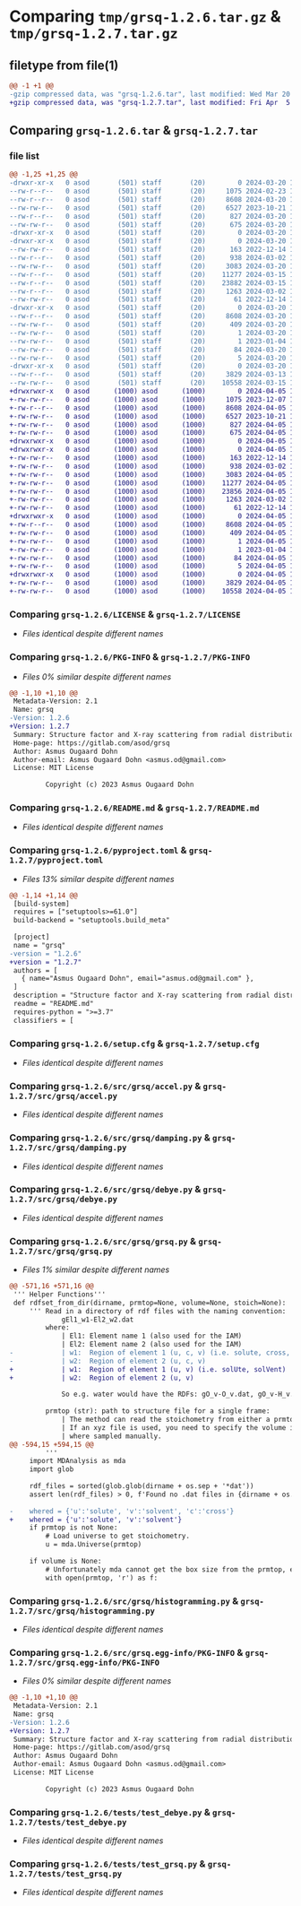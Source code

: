 # Comparing `tmp/grsq-1.2.6.tar.gz` & `tmp/grsq-1.2.7.tar.gz`

## filetype from file(1)

```diff
@@ -1 +1 @@
-gzip compressed data, was "grsq-1.2.6.tar", last modified: Wed Mar 20 14:23:17 2024, max compression
+gzip compressed data, was "grsq-1.2.7.tar", last modified: Fri Apr  5 11:32:02 2024, max compression
```

## Comparing `grsq-1.2.6.tar` & `grsq-1.2.7.tar`

### file list

```diff
@@ -1,25 +1,25 @@
-drwxr-xr-x   0 asod       (501) staff       (20)        0 2024-03-20 14:23:17.177961 grsq-1.2.6/
--rw-r--r--   0 asod       (501) staff       (20)     1075 2024-02-23 13:20:10.000000 grsq-1.2.6/LICENSE
--rw-r--r--   0 asod       (501) staff       (20)     8608 2024-03-20 14:23:17.177734 grsq-1.2.6/PKG-INFO
--rw-rw-r--   0 asod       (501) staff       (20)     6527 2023-10-21 13:06:09.000000 grsq-1.2.6/README.md
--rw-r--r--   0 asod       (501) staff       (20)      827 2024-03-20 14:22:36.000000 grsq-1.2.6/pyproject.toml
--rw-rw-r--   0 asod       (501) staff       (20)      675 2024-03-20 14:23:17.178362 grsq-1.2.6/setup.cfg
-drwxr-xr-x   0 asod       (501) staff       (20)        0 2024-03-20 14:23:17.171986 grsq-1.2.6/src/
-drwxr-xr-x   0 asod       (501) staff       (20)        0 2024-03-20 14:23:17.174090 grsq-1.2.6/src/grsq/
--rw-rw-r--   0 asod       (501) staff       (20)      163 2022-12-14 13:41:51.000000 grsq-1.2.6/src/grsq/__init__.py
--rw-r--r--   0 asod       (501) staff       (20)      938 2024-03-02 14:23:45.000000 grsq-1.2.6/src/grsq/accel.py
--rw-rw-r--   0 asod       (501) staff       (20)     3083 2024-03-20 14:21:40.000000 grsq-1.2.6/src/grsq/damping.py
--rw-r--r--   0 asod       (501) staff       (20)    11277 2024-03-15 12:40:26.000000 grsq-1.2.6/src/grsq/debye.py
--rw-r--r--   0 asod       (501) staff       (20)    23882 2024-03-15 12:41:50.000000 grsq-1.2.6/src/grsq/grsq.py
--rw-r--r--   0 asod       (501) staff       (20)     1263 2024-03-02 14:23:45.000000 grsq-1.2.6/src/grsq/histogramming.py
--rw-rw-r--   0 asod       (501) staff       (20)       61 2022-12-14 13:27:28.000000 grsq-1.2.6/src/grsq/py.typed
-drwxr-xr-x   0 asod       (501) staff       (20)        0 2024-03-20 14:23:17.177178 grsq-1.2.6/src/grsq.egg-info/
--rw-r--r--   0 asod       (501) staff       (20)     8608 2024-03-20 14:23:17.000000 grsq-1.2.6/src/grsq.egg-info/PKG-INFO
--rw-rw-r--   0 asod       (501) staff       (20)      409 2024-03-20 14:23:17.000000 grsq-1.2.6/src/grsq.egg-info/SOURCES.txt
--rw-rw-r--   0 asod       (501) staff       (20)        1 2024-03-20 14:23:17.000000 grsq-1.2.6/src/grsq.egg-info/dependency_links.txt
--rw-rw-r--   0 asod       (501) staff       (20)        1 2023-01-04 12:55:54.000000 grsq-1.2.6/src/grsq.egg-info/not-zip-safe
--rw-rw-r--   0 asod       (501) staff       (20)       84 2024-03-20 14:23:17.000000 grsq-1.2.6/src/grsq.egg-info/requires.txt
--rw-rw-r--   0 asod       (501) staff       (20)        5 2024-03-20 14:23:17.000000 grsq-1.2.6/src/grsq.egg-info/top_level.txt
-drwxr-xr-x   0 asod       (501) staff       (20)        0 2024-03-20 14:23:17.176924 grsq-1.2.6/tests/
--rw-r--r--   0 asod       (501) staff       (20)     3829 2024-03-13 10:19:28.000000 grsq-1.2.6/tests/test_debye.py
--rw-rw-r--   0 asod       (501) staff       (20)    10558 2024-03-15 12:53:07.000000 grsq-1.2.6/tests/test_grsq.py
+drwxrwxr-x   0 asod      (1000) asod      (1000)        0 2024-04-05 11:32:02.947856 grsq-1.2.7/
+-rw-rw-r--   0 asod      (1000) asod      (1000)     1075 2023-12-07 12:38:23.000000 grsq-1.2.7/LICENSE
+-rw-r--r--   0 asod      (1000) asod      (1000)     8608 2024-04-05 11:32:02.947856 grsq-1.2.7/PKG-INFO
+-rw-rw-r--   0 asod      (1000) asod      (1000)     6527 2023-10-21 13:06:09.000000 grsq-1.2.7/README.md
+-rw-rw-r--   0 asod      (1000) asod      (1000)      827 2024-04-05 11:30:41.000000 grsq-1.2.7/pyproject.toml
+-rw-rw-r--   0 asod      (1000) asod      (1000)      675 2024-04-05 11:32:02.947856 grsq-1.2.7/setup.cfg
+drwxrwxr-x   0 asod      (1000) asod      (1000)        0 2024-04-05 11:32:02.943856 grsq-1.2.7/src/
+drwxrwxr-x   0 asod      (1000) asod      (1000)        0 2024-04-05 11:32:02.947856 grsq-1.2.7/src/grsq/
+-rw-rw-r--   0 asod      (1000) asod      (1000)      163 2022-12-14 13:41:51.000000 grsq-1.2.7/src/grsq/__init__.py
+-rw-rw-r--   0 asod      (1000) asod      (1000)      938 2024-03-02 14:27:33.000000 grsq-1.2.7/src/grsq/accel.py
+-rw-rw-r--   0 asod      (1000) asod      (1000)     3083 2024-04-05 11:15:15.000000 grsq-1.2.7/src/grsq/damping.py
+-rw-rw-r--   0 asod      (1000) asod      (1000)    11277 2024-04-05 11:15:15.000000 grsq-1.2.7/src/grsq/debye.py
+-rw-rw-r--   0 asod      (1000) asod      (1000)    23856 2024-04-05 11:30:26.000000 grsq-1.2.7/src/grsq/grsq.py
+-rw-rw-r--   0 asod      (1000) asod      (1000)     1263 2024-03-02 14:27:33.000000 grsq-1.2.7/src/grsq/histogramming.py
+-rw-rw-r--   0 asod      (1000) asod      (1000)       61 2022-12-14 13:27:28.000000 grsq-1.2.7/src/grsq/py.typed
+drwxrwxr-x   0 asod      (1000) asod      (1000)        0 2024-04-05 11:32:02.947856 grsq-1.2.7/src/grsq.egg-info/
+-rw-r--r--   0 asod      (1000) asod      (1000)     8608 2024-04-05 11:32:02.000000 grsq-1.2.7/src/grsq.egg-info/PKG-INFO
+-rw-rw-r--   0 asod      (1000) asod      (1000)      409 2024-04-05 11:32:02.000000 grsq-1.2.7/src/grsq.egg-info/SOURCES.txt
+-rw-rw-r--   0 asod      (1000) asod      (1000)        1 2024-04-05 11:32:02.000000 grsq-1.2.7/src/grsq.egg-info/dependency_links.txt
+-rw-rw-r--   0 asod      (1000) asod      (1000)        1 2023-01-04 12:55:54.000000 grsq-1.2.7/src/grsq.egg-info/not-zip-safe
+-rw-rw-r--   0 asod      (1000) asod      (1000)       84 2024-04-05 11:32:02.000000 grsq-1.2.7/src/grsq.egg-info/requires.txt
+-rw-rw-r--   0 asod      (1000) asod      (1000)        5 2024-04-05 11:32:02.000000 grsq-1.2.7/src/grsq.egg-info/top_level.txt
+drwxrwxr-x   0 asod      (1000) asod      (1000)        0 2024-04-05 11:32:02.947856 grsq-1.2.7/tests/
+-rw-rw-r--   0 asod      (1000) asod      (1000)     3829 2024-04-05 11:15:15.000000 grsq-1.2.7/tests/test_debye.py
+-rw-rw-r--   0 asod      (1000) asod      (1000)    10558 2024-04-05 11:15:15.000000 grsq-1.2.7/tests/test_grsq.py
```

### Comparing `grsq-1.2.6/LICENSE` & `grsq-1.2.7/LICENSE`

 * *Files identical despite different names*

### Comparing `grsq-1.2.6/PKG-INFO` & `grsq-1.2.7/PKG-INFO`

 * *Files 0% similar despite different names*

```diff
@@ -1,10 +1,10 @@
 Metadata-Version: 2.1
 Name: grsq
-Version: 1.2.6
+Version: 1.2.7
 Summary: Structure factor and X-ray scattering from radial distribution functions
 Home-page: https://gitlab.com/asod/grsq
 Author: Asmus Ougaard Dohn
 Author-email: Asmus Ougaard Dohn <asmus.od@gmail.com>
 License: MIT License
         
         Copyright (c) 2023 Asmus Ougaard Dohn
```

### Comparing `grsq-1.2.6/README.md` & `grsq-1.2.7/README.md`

 * *Files identical despite different names*

### Comparing `grsq-1.2.6/pyproject.toml` & `grsq-1.2.7/pyproject.toml`

 * *Files 13% similar despite different names*

```diff
@@ -1,14 +1,14 @@
 [build-system]
 requires = ["setuptools>=61.0"]
 build-backend = "setuptools.build_meta"
 
 [project]
 name = "grsq"
-version = "1.2.6"
+version = "1.2.7"
 authors = [
   { name="Asmus Ougaard Dohn", email="asmus.od@gmail.com" },
 ]
 description = "Structure factor and X-ray scattering from radial distribution functions"
 readme = "README.md"
 requires-python = ">=3.7"
 classifiers = [
```

### Comparing `grsq-1.2.6/setup.cfg` & `grsq-1.2.7/setup.cfg`

 * *Files identical despite different names*

### Comparing `grsq-1.2.6/src/grsq/accel.py` & `grsq-1.2.7/src/grsq/accel.py`

 * *Files identical despite different names*

### Comparing `grsq-1.2.6/src/grsq/damping.py` & `grsq-1.2.7/src/grsq/damping.py`

 * *Files identical despite different names*

### Comparing `grsq-1.2.6/src/grsq/debye.py` & `grsq-1.2.7/src/grsq/debye.py`

 * *Files identical despite different names*

### Comparing `grsq-1.2.6/src/grsq/grsq.py` & `grsq-1.2.7/src/grsq/grsq.py`

 * *Files 1% similar despite different names*

```diff
@@ -571,16 +571,16 @@
 ''' Helper Functions'''
 def rdfset_from_dir(dirname, prmtop=None, volume=None, stoich=None):
     ''' Read in a directory of rdf files with the naming convention:
             gEl1_w1-El2_w2.dat
         where:
             | El1: Element name 1 (also used for the IAM)
             | El2: Element name 2 (also used for the IAM)
-            | w1:  Region of element 1 (u, c, v) (i.e. solute, cross, solvent)
-            | w2:  Region of element 2 (u, c, v)
+            | w1:  Region of element 1 (u, v) (i.e. solUte, solVent)
+            | w2:  Region of element 2 (u, v)
 
             So e.g. water would have the RDFs: gO_v-O_v.dat, gO_v-H_v.dat, etc..
 
         prmtop (str): path to structure file for a single frame:
             | The method can read the stoichometry from either a prmtop or an xyzfile.
             | If an xyz file is used, you need to specify the volume in which the RDFs
             | where sampled manually.
@@ -594,15 +594,15 @@
         '''
     import MDAnalysis as mda
     import glob
 
     rdf_files = sorted(glob.glob(dirname + os.sep + '*dat'))
     assert len(rdf_files) > 0, f'Found no .dat files in {dirname + os.sep} '
 
-    whered = {'u':'solute', 'v':'solvent', 'c':'cross'}
+    whered = {'u':'solute', 'v':'solvent'}
     if prmtop is not None:
         # Load universe to get stoichometry.
         u = mda.Universe(prmtop)
 
     if volume is None:
         # Unfortunately mda cannot get the box size from the prmtop, even though it is there
         with open(prmtop, 'r') as f:
```

### Comparing `grsq-1.2.6/src/grsq/histogramming.py` & `grsq-1.2.7/src/grsq/histogramming.py`

 * *Files identical despite different names*

### Comparing `grsq-1.2.6/src/grsq.egg-info/PKG-INFO` & `grsq-1.2.7/src/grsq.egg-info/PKG-INFO`

 * *Files 0% similar despite different names*

```diff
@@ -1,10 +1,10 @@
 Metadata-Version: 2.1
 Name: grsq
-Version: 1.2.6
+Version: 1.2.7
 Summary: Structure factor and X-ray scattering from radial distribution functions
 Home-page: https://gitlab.com/asod/grsq
 Author: Asmus Ougaard Dohn
 Author-email: Asmus Ougaard Dohn <asmus.od@gmail.com>
 License: MIT License
         
         Copyright (c) 2023 Asmus Ougaard Dohn
```

### Comparing `grsq-1.2.6/tests/test_debye.py` & `grsq-1.2.7/tests/test_debye.py`

 * *Files identical despite different names*

### Comparing `grsq-1.2.6/tests/test_grsq.py` & `grsq-1.2.7/tests/test_grsq.py`

 * *Files identical despite different names*

